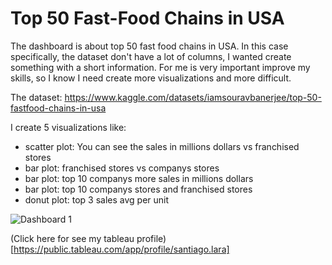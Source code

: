 # Top 50 Fast-Food Chains in USA

The dashboard is about top 50 fast food chains in USA. In this case specifically, the dataset don't have a lot of columns, I wanted create something with a short information.
For me is very important improve my skills, so I know I need create more visualizations and more difficult.

The dataset: https://www.kaggle.com/datasets/iamsouravbanerjee/top-50-fastfood-chains-in-usa

I create 5 visualizations like:

- scatter plot: You can see the sales in millions dollars vs franchised stores
- bar plot: franchised stores vs companys stores
- bar plot: top 10 companys more sales in millions dollars
- bar plot: top 10 companys stores and franchised stores
- donut plot: top 3 sales avg per unit

![Dashboard 1](https://user-images.githubusercontent.com/92124774/213833973-055d2ce7-5a09-4856-9384-726481f73c6d.png)

(Click here for see my tableau profile)[https://public.tableau.com/app/profile/santiago.lara]
